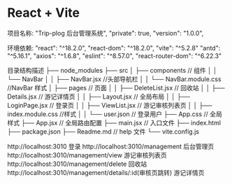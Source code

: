 # React + Vite

项目名称: "Trip-plog 后台管理系统",
"private": true,
"version": "1.0.0",

环境依赖:
"react": "^18.2.0",
"react-dom": "^18.2.0",
"vite": "^5.2.8"
"antd": "^5.16.1",
"axios": "^1.6.8",
"eslint": "^8.57.0",
"react-router-dom": "^6.22.3"

目录结构描述
├── node_modules
├── src
│ ├── components // 组件
│ │ └── NavBar
│ │ ├── NavBar.jsx //头部导航栏
│ │ └── NavBar.module.css //NavBar 样式
│ ├── pages // 页面
│ │ ├── DeleteList.jsx // 回收站
│ │ ├── Details.jsx // 游记详情页
│ │ ├── Layout.jsx // 全局布局
│ │ ├── LoginPage.jsx // 登录页
│ │ ├── ViewList.jsx // 游记审核列表页
│ │ ├── index.module.css //样式
│ │ └── user.json // 登录用户
├── App.css // 全局样式
├── App.jsx // 全局路由配置
├── main.jsx // 入口文件
├── index.html
├── package.json
├── Readme.md // help 文件
└── vite.config.js

http://localhost:3010 登录
http://localhost:3010/management 后台管理页
http://localhost:3010/management/view 游记审核列表页
http://localhost:3010/management/delete 回收站
http://localhost:3010/management/details/:id(审核页跳转) 游记详情页
